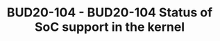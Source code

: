 ---
categories:
- BUD20
image:
  featured: 'true'
  path: https://static.linaro.org/connect/bud20/images/BUD20-104.png
session_id: BUD20-104
session_speakers:
- speaker_bio: Arnd Bergmann has been with Linaro since almost the beginning. He's
    worked on the kernel across many CPU architectures over his career is and currently
    co-maintaining the soc tree that is used for merging platform support into the
    kernel.
  speaker_company: Linaro Ltd
  speaker_image: http://avatars.sched.co/a/84/7368397/avatar.jpg.320x320px.jpg?a6a
  speaker_name: Arnd Bergmann
  speaker_position: Kernel Maintainer, SoC support
  speaker_role: attendee, speaker
session_track: Linux Kernel
tag: session
tags: Linux Kernel
title: BUD20-104 - BUD20-104 Status of SoC support in the kernel
---